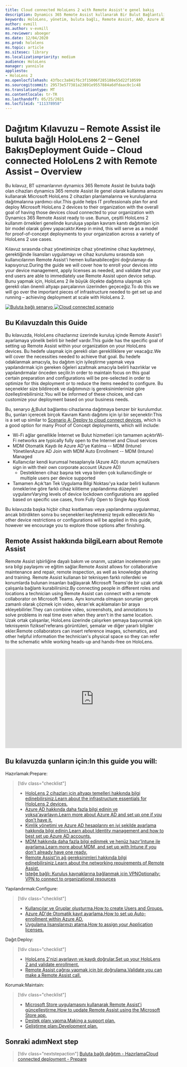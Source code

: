 ```yaml
---
title: Cloud connected HoloLens 2 with Remote Assist'e genel bakış
description: Dynamics 365 Remote Assist kullanarak Bir Bulut Bağlantılı ağ üzerinden HoloLens 2 cihazlarını kaydetmeyi öğrenin.
keywords: HoloLens, yönetim, buluta bağlı, Remote Assist, AAD, Azure AD, MDM, Mobil Cihaz Yönetimi
author: evmill
ms.author: v-evmill
ms.reviewer: aboeger
ms.date: 12/04/2020
ms.prod: hololens
ms.topic: article
ms.sitesec: library
ms.localizationpriority: medium
audience: HoloLens
manager: yannisle
appliesto:
- HoloLens 2
ms.openlocfilehash: 43fbcc3a841f6c3f15006f285188e55d22f10599
ms.sourcegitcommit: 29573e577381a23891e9557884a6dfdaac0c1c48
ms.translationtype: MT
ms.contentlocale: tr-TR
ms.lasthandoff: 05/25/2021
ms.locfileid: "111378958"
---
```

# <a name="deployment-guide--cloud-connected-hololens-2-with-remote-assist--overview"></a><span data-ttu-id="1ab55-104">Dağıtım Kılavuzu – Remote Assist ile buluta bağlı HoloLens 2 – Genel Bakış</span><span class="sxs-lookup"><span data-stu-id="1ab55-104">Deployment Guide – Cloud connected HoloLens 2 with Remote Assist – Overview</span></span>

<span data-ttu-id="1ab55-105">Bu kılavuz, BT uzmanlarının dynamics 365 Remote Assist ile buluta bağlı olan cihazları dynamics 365 remote Assist ile genel olarak kullanma amacını kullanarak Microsoft HoloLens 2 cihazları planlamalarına ve kuruluşlarına dağıtmalarına yardımcı olur.</span><span class="sxs-lookup"><span data-stu-id="1ab55-105">This guide helps IT professionals plan for and deploy Microsoft HoloLens 2 devices to their organization with the overall goal of having those devices cloud connected to your organization with Dynamics 365 Remote Assist ready to use.</span></span> <span data-ttu-id="1ab55-106">Bunun, çeşitli HoloLens 2 kullanım örnekleri genelinde kuruluşa yapılan kavram kanıtı dağıtımları için bir model olarak görev yapacaktır.</span><span class="sxs-lookup"><span data-stu-id="1ab55-106">Keep in mind, this will serve as a model for proof-of-concept deployments to your organization across a variety of HoloLens 2 use cases.</span></span>

<span data-ttu-id="1ab55-107">Kılavuz sırasında cihaz yönetiminize cihaz yönetimine cihaz kaydetmeyi, gerektiğinde lisansları uygulamayı ve cihaz kurulumu sırasında son kullanıcılarının Remote Assist'i hemen kullanabileceğini doğrulamayı da kapsıyoruz.</span><span class="sxs-lookup"><span data-stu-id="1ab55-107">During the guide we will cover how to enroll your devices into your device management, apply licenses as needed, and validate that your end users are able to immediately use Remote Assist upon device setup.</span></span> <span data-ttu-id="1ab55-108">Bunu yapmak için, HoloLens 2 ile büyük ölçekte dağıtıma ulaşmak için gerekli olan önemli altyapı parçalarının üzerinden geçeceğiz.</span><span class="sxs-lookup"><span data-stu-id="1ab55-108">To do this we will go over the important pieces of infrastructure needed to get set up and running – achieving deployment at scale with HoloLens 2.</span></span>

<span data-ttu-id="1ab55-109">[![Buluta bağlı senaryo ](./images/deployment-guides-revised-scenario-a.png)](./images/deployment-guides-revised-scenario-a.png#lightbox)</span><span class="sxs-lookup"><span data-stu-id="1ab55-109">[ ![Cloud connected scenario](./images/deployment-guides-revised-scenario-a.png) ](./images/deployment-guides-revised-scenario-a.png#lightbox)</span></span>
## <a name="in-this-guide"></a><span data-ttu-id="1ab55-110">Bu Kılavuzda</span><span class="sxs-lookup"><span data-stu-id="1ab55-110">In this Guide</span></span>

<span data-ttu-id="1ab55-111">Bu kılavuzda, HoloLens cihazlarınız üzerinde kuruluş içinde Remote Assist'i ayarlamaya yönelik belirli bir hedef vardır.</span><span class="sxs-lookup"><span data-stu-id="1ab55-111">This guide has the specific goal of setting up Remote Assist within your organization on your HoloLens devices.</span></span> <span data-ttu-id="1ab55-112">Bu hedefe ulaşmak için gerekli olan gerekliliklere yer veacağız.</span><span class="sxs-lookup"><span data-stu-id="1ab55-112">We will cover the necessities needed to achieve that goal.</span></span> <span data-ttu-id="1ab55-113">Bu hedefe odaklanmak amacıyla, bu dağıtım için iyileştirme yapmak veya yapılandırmak için gereken öğeleri azaltmak amacıyla belirli hazırlıklar ve yapılandırmalar önceden seçilir.</span><span class="sxs-lookup"><span data-stu-id="1ab55-113">In order to maintain focus on this goal certain preparation and configurations will be pre-selected in order to optimize for this deployment or to reduce the items needed to configure.</span></span> <span data-ttu-id="1ab55-114">Bu seçenekler size bildirecek ve dağıtımınızı iş gereksinimlerinize göre özelleştirebilirsiniz.</span><span class="sxs-lookup"><span data-stu-id="1ab55-114">You will be informed of these choices, and can customize your deployment based on your business needs.</span></span>

<span data-ttu-id="1ab55-115">Bu, senaryo [A:](https://docs.microsoft.com/hololens/common-scenarios#scenario-a)Bulut bağlantısı cihazlarına dağıtmaya benzer bir kurulumdur. Bu, şunları içerecek birçok Kavram Kanıtı dağıtımı için iyi bir seçenektir:</span><span class="sxs-lookup"><span data-stu-id="1ab55-115">This is a set up similar to [Scenario A: Deploy to cloud connect devices](https://docs.microsoft.com/hololens/common-scenarios#scenario-a), which is a good option for many Proof of Concept deployments, which will include:</span></span>

- <span data-ttu-id="1ab55-116">Wi-Fi ağlar genellikle İnternet ve Bulut hizmetleri için tamamen açıktır</span><span class="sxs-lookup"><span data-stu-id="1ab55-116">Wi-Fi networks are typically fully open to the Internet and Cloud services</span></span>
- <span data-ttu-id="1ab55-117">MDM Otomatik Kaydı ile Azure AD'ye Katılma -- MDM (Intune) Yönetilen</span><span class="sxs-lookup"><span data-stu-id="1ab55-117">Azure AD Join with MDM Auto Enrollment -- MDM (Intune) Managed</span></span>
- <span data-ttu-id="1ab55-118">Kullanıcılar kendi kurumsal hesaplarıyla (Azure AD) oturum açma</span><span class="sxs-lookup"><span data-stu-id="1ab55-118">Users sign in with their own corporate account (Azure AD)</span></span>
  - <span data-ttu-id="1ab55-119">Desteklenen cihaz başına tek veya birden çok kullanıcı</span><span class="sxs-lookup"><span data-stu-id="1ab55-119">Single or multiple users per device supported</span></span>
- <span data-ttu-id="1ab55-120">Tamamen Açık'tan Tek Uygulama Bilgi Noktası'ya kadar belirli kullanım örneklerine göre farklı cihaz kilitleme yapılandırma düzeyleri uygulanır</span><span class="sxs-lookup"><span data-stu-id="1ab55-120">Varying levels of device lockdown configurations are applied based on specific use cases, from Fully Open to Single App Kiosk</span></span>



<span data-ttu-id="1ab55-121">Bu kılavuzda başka hiçbir cihaz kısıtlaması veya yapılandırma uygulanmaz, ancak bitirdikten sonra bu seçenekleri keşfetmeniz teşvik edilecektir.</span><span class="sxs-lookup"><span data-stu-id="1ab55-121">No other device restrictions or configurations will be applied in this guide, however we encourage you to explore those options after finishing.</span></span>

## <a name="learn-about-remote-assist"></a><span data-ttu-id="1ab55-122">Remote Assist hakkında bilgi</span><span class="sxs-lookup"><span data-stu-id="1ab55-122">Learn about Remote Assist</span></span>

<span data-ttu-id="1ab55-123">Remote Assist işbirliğine dayalı bakım ve onarım, uzaktan incelemenin yanı sıra bilgi paylaşımı ve eğitim sağlar.</span><span class="sxs-lookup"><span data-stu-id="1ab55-123">Remote Assist allows for collaborative maintenance and repair, remote inspection, as well as knowledge sharing and training.</span></span> <span data-ttu-id="1ab55-124">Remote Assist kullanan bir teknisyen farklı rollerdeki ve konumlarda bulunan insanları bağlayarak Microsoft Teams'de bir uzak ortak çalışanla bağlantı kurabilirsiniz.</span><span class="sxs-lookup"><span data-stu-id="1ab55-124">By connecting people in different roles and locations a technician using Remote Assist can connect with a remote collaborator on Microsoft Teams.</span></span> <span data-ttu-id="1ab55-125">Aynı konumda olmayan sorunları gerçek zamanlı olarak çözmek için video, ekran&#39;ek açıklamaları bir araya ekleyebilirler.</span><span class="sxs-lookup"><span data-stu-id="1ab55-125">They can combine video, screenshots, and annotations to solve problems in real time even when they aren&#39;t in the same location.</span></span> <span data-ttu-id="1ab55-126">Uzak ortak çalışanlar, HoloLens üzerinde çalışırken şemaya başvurmak için teknisyenin fiziksel&#39;referans görüntüleri, şemalar ve diğer yararlı bilgiler ekler.</span><span class="sxs-lookup"><span data-stu-id="1ab55-126">Remote collaborators can insert reference images, schematics, and other helpful information the technician&#39;s physical space so they can refer to the schematic while working heads-up and hands-free on HoloLens.</span></span>

<iframe width="560" height="315" src="https://www.youtube.com/embed/d3YT8j0yYl0" frameborder="0" allow="accelerometer; autoplay; clipboard-write; encrypted-media; gyroscope; picture-in-picture" allowfullscreen></iframe>

## <a name="in-this-guide-you-will"></a><span data-ttu-id="1ab55-127">Bu kılavuzda şunların için:</span><span class="sxs-lookup"><span data-stu-id="1ab55-127">In this guide you will:</span></span>

<span data-ttu-id="1ab55-128">Hazırlamak:</span><span class="sxs-lookup"><span data-stu-id="1ab55-128">Prepare:</span></span>

> [!div class="checklist"]
> - [<span data-ttu-id="1ab55-129">HoloLens 2 cihazları için altyapı temelleri hakkında bilgi edinebilirsiniz.</span><span class="sxs-lookup"><span data-stu-id="1ab55-129">Learn about the infrastructure essentials for HoloLens 2 devices.</span></span>](hololens2-cloud-connected-prepare.md#infrastructure-essentials)
> - [<span data-ttu-id="1ab55-130">Azure AD hakkında daha fazla bilgi edinin ve yoksa&#39;ayarlayın.</span><span class="sxs-lookup"><span data-stu-id="1ab55-130">Learn more about Azure AD and set up one if you don&#39;t have it.</span></span>](hololens2-cloud-connected-prepare.md#azure-active-directory)
> - [<span data-ttu-id="1ab55-131">Kimlik yönetimi ve Azure AD hesaplarını en iyi şekilde ayarlama hakkında bilgi edinin.</span><span class="sxs-lookup"><span data-stu-id="1ab55-131">Learn about Identity management and how to best set up Azure AD accounts.</span></span>](hololens2-cloud-connected-prepare.md#identity-management)
> - [<span data-ttu-id="1ab55-132">MDM hakkında daha fazla bilgi edinmek ve henüz hazır&#39;Intune ile ayarlama.</span><span class="sxs-lookup"><span data-stu-id="1ab55-132">Learn more about MDM, and set up with Intune if you don&#39;t already have one ready.</span></span>](hololens2-cloud-connected-prepare.md#mobile-device-management)
> - [<span data-ttu-id="1ab55-133">Remote Assist'in ağ gereksinimleri hakkında bilgi edinebilirsiniz.</span><span class="sxs-lookup"><span data-stu-id="1ab55-133">Learn about the networking requirements of Remote Assist.</span></span>](hololens2-cloud-connected-prepare.md#network)
> - [<span data-ttu-id="1ab55-134">İsteğe bağlı: Kuruluş kaynaklarına bağlanmak için VPN</span><span class="sxs-lookup"><span data-stu-id="1ab55-134">Optionally: VPN to connect to organizational resources</span></span>](/hololens2-cloud-connected-prepare.md#optional-connect-your-hololens-to-vpn)

<span data-ttu-id="1ab55-135">Yapılandırmak:</span><span class="sxs-lookup"><span data-stu-id="1ab55-135">Configure:</span></span>

> [!div class="checklist"]
> - [<span data-ttu-id="1ab55-136">Kullanıcılar ve Gruplar oluşturma.</span><span class="sxs-lookup"><span data-stu-id="1ab55-136">How to create Users and Groups.</span></span>](hololens2-cloud-connected-configure.md#azure-users-and-groups)
> - [<span data-ttu-id="1ab55-137">Azure AD'de Otomatik kayıt ayarlama.</span><span class="sxs-lookup"><span data-stu-id="1ab55-137">How to set up Auto-enrollment within Azure AD.</span></span>](hololens2-cloud-connected-configure.md#auto-enrollment-on-hololens-2)
> - [<span data-ttu-id="1ab55-138">Uygulama lisanslarınızı atama.</span><span class="sxs-lookup"><span data-stu-id="1ab55-138">How to assign your Application licenses.</span></span>](hololens2-cloud-connected-configure.md#application-licenses)

<span data-ttu-id="1ab55-139">Dağıt:</span><span class="sxs-lookup"><span data-stu-id="1ab55-139">Deploy:</span></span>

> [!div class="checklist"]
> - [<span data-ttu-id="1ab55-140">HoloLens 2'nizi ayarlayın ve kaydı doğrular.</span><span class="sxs-lookup"><span data-stu-id="1ab55-140">Set up your HoloLens 2 and validate enrollment.</span></span>](hololens2-cloud-connected-deploy.md#enrollment-validation)
> - [<span data-ttu-id="1ab55-141">Remote Assist çağrısı yapmak için bir doğrulama.</span><span class="sxs-lookup"><span data-stu-id="1ab55-141">Validate you can make a Remote Assist call.</span></span>](hololens2-cloud-connected-deploy.md#remote-assist-call-validation)

<span data-ttu-id="1ab55-142">Korumak:</span><span class="sxs-lookup"><span data-stu-id="1ab55-142">Maintain:</span></span>

> [!div class="checklist"]
> - [<span data-ttu-id="1ab55-143">Microsoft Store uygulamasını kullanarak Remote Assist'i güncelleştirme.</span><span class="sxs-lookup"><span data-stu-id="1ab55-143">How to update Remote Assist using the Microsoft Store app.</span></span>](hololens2-cloud-connected-maintain.md#updates)
> - [<span data-ttu-id="1ab55-144">Destek planı yapma.</span><span class="sxs-lookup"><span data-stu-id="1ab55-144">Making a support plan.</span></span>](hololens2-cloud-connected-maintain.md#support-plan)
> - [<span data-ttu-id="1ab55-145">Geliştirme planı.</span><span class="sxs-lookup"><span data-stu-id="1ab55-145">Development plan.</span></span>](hololens2-cloud-connected-maintain.md#development-plan)

## <a name="next-step"></a><span data-ttu-id="1ab55-146">Sonraki adım</span><span class="sxs-lookup"><span data-stu-id="1ab55-146">Next step</span></span>

> [!div class="nextstepaction"]
> [<span data-ttu-id="1ab55-147">Buluta bağlı dağıtım - Hazırlama</span><span class="sxs-lookup"><span data-stu-id="1ab55-147">Cloud connected deployment - Prepare</span></span>](hololens2-cloud-connected-prepare.md)

